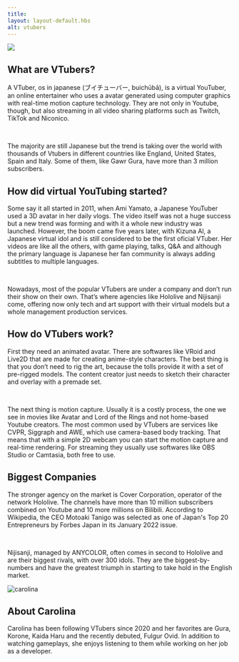 ```yaml
---
title: ㅤ
layout: layout-default.hbs
alt: vtubers
---
```



 <img class="homeimg"
            src="https://1.bp.blogspot.com/-h6ZDOE0AVtA/XjHrcJuxvrI/AAAAAAAAA7Y/W2Yg5N4o_CgdPGuFEOO5mCBbTi7W3JABACLcBGAsYHQ/s640/Virtual%2BYoutubers%2B1.png">

<div class="vtubers-info">

## What are VTubers?

<p class="main-text">A VTuber, os in japanese (ブイチューバー, buichūbā), is a virtual YouTuber, an online entertainer who uses a avatar generated using computer graphics with real-time motion capture technology. They are not only in Youtube, though, but also streaming in all video sharing platforms such as Twitch, TikTok and Niconico.</p> 
<br>
<p class="main-text">The majority are still Japanese but the trend is taking over the world with thousands of Vtubers in different countries like England, United States, Spain and Italy. Some of them, like Gawr Gura, have more than 3 million subscribers. 
</p> 

</div>

<div class="vtubers-start">

## How did virtual YouTubing started?
 
<p class="main-text">Some say it all started in 2011, when Ami Yamato, a Japanese YouTuber used a 3D avatar in her daily vlogs. The video itself was not a huge success but a new trend was forming and with it a whole new industry was launched. However, the boom came five years later, with Kizuna Al, a Japanese virtual idol and is still considered to be the first oficial VTuber. Her videos are like all the others, with game playing, talks, Q&A and although the primary language is Japanese her fan community is always adding subtitles to multiple languages.  </p>
<br>
<p class="main-text">Nowadays, most of the popular VTubers are under a company and don’t run their show on their own. That’s where agencies like Hololive and Nijisanji come, offering now only tech and art support with their virtual models but a whole management production services.  </p>


</div>

<div class="vtubers-work">

## How do VTubers work? 
 
<p class="main-text">First they need an animated avatar. There are softwares like VRoid and Live2D that are made for creating anime-style characters. The best thing is that you don’t need to rig the art, because the tolls provide it with a set of pre-rigged models. The content creator just needs to sketch their character and overlay with a premade set. </p>
<br>
<p class="main-text">The next thing is motion capture. Usually it is a costly process, the one we see in movies like Avatar and Lord of the Rings and not home-based Youtube creators. The most common used by VTubers are services like CVPR, Siggraph and AWE, which use camera-based body tracking. That means that with a simple 2D webcam you can start the motion capture and real-time rendering. For streaming they usually use softwares like OBS Studio or Camtasia, both free to use. </p>

</div>

## Biggest Companies

<p class="main-text">The stronger agency on the market is Cover Corporation, operator of the network Hololive. The channels have more than 10 million subscribers combined on Youtube and 10 more millions on Bilibili. According to Wikipedia, the CEO Motoaki Tanigo was selected as one of Japan's Top 20 Entrepreneurs by Forbes Japan in its January 2022 issue.</p>
<br>
<p class="main-text">Nijisanji, managed by ANYCOLOR, often comes in second to Hololive and are their biggest rivals, with over 300 idols. They are the biggest-by-numbers and have the greatest triumph in starting to take hold in the English market. 
</p>

<section class="about">
    <img class="about-img"
        src="https://lh3.googleusercontent.com/a-/AOh14Gi6a7p1sbdS-5q3xVyTnBeSrxtFjDQaLHTV7--X=s288-p-rw-no"
        alt="carolina">
    <div class="about-info">
        <h1 class="name">About Carolina</h1>
        <p>Carolina has been following VTubers since 2020 and her favorites are Gura, Korone, Kaida Haru and the recently debuted, Fulgur Ovid. In addition to watching gameplays, she enjoys listening to them while working on her job as a developer.
        </p>
    </div>
</section>